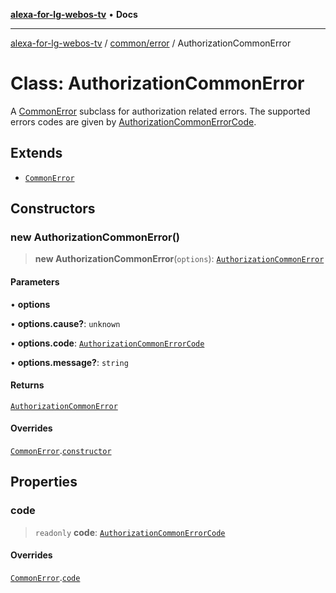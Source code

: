 [**alexa-for-lg-webos-tv**](../../../README.md) • **Docs**

***

[alexa-for-lg-webos-tv](../../../modules.md) / [common/error](../README.md) / AuthorizationCommonError

# Class: AuthorizationCommonError

A [CommonError](CommonError.md) subclass for authorization related errors. The
supported errors codes are given by [AuthorizationCommonErrorCode](../type-aliases/AuthorizationCommonErrorCode.md).

## Extends

- [`CommonError`](CommonError.md)

## Constructors

### new AuthorizationCommonError()

> **new AuthorizationCommonError**(`options`): [`AuthorizationCommonError`](AuthorizationCommonError.md)

#### Parameters

• **options**

• **options.cause?**: `unknown`

• **options.code**: [`AuthorizationCommonErrorCode`](../type-aliases/AuthorizationCommonErrorCode.md)

• **options.message?**: `string`

#### Returns

[`AuthorizationCommonError`](AuthorizationCommonError.md)

#### Overrides

[`CommonError`](CommonError.md).[`constructor`](CommonError.md#constructors)

## Properties

### code

> `readonly` **code**: [`AuthorizationCommonErrorCode`](../type-aliases/AuthorizationCommonErrorCode.md)

#### Overrides

[`CommonError`](CommonError.md).[`code`](CommonError.md#code)
